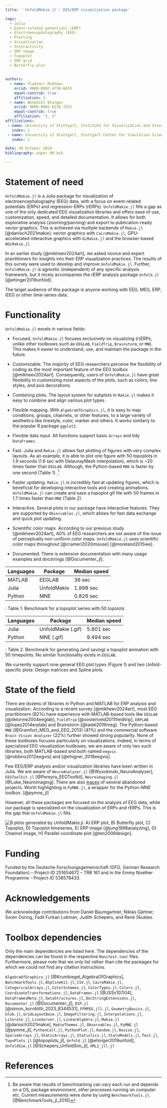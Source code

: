 ```yaml
---
title: '`UnfoldMakie.jl`: EEG/ERP visualization package'

tags:
  - Julia
  - Event-related potentials (ERP)
  - Electroencephalography (EEG)
  - Plotting
  - Visualization
  - Interactivity 
  - ERP image
  - Topoplot
  - ERP grid
  - Butterfly plot
  
  
authors:
  - name: Vladimir Mikheev
    orcid: 0000-0002-4738-6655
    equal-contrib: true
    affiliation: 1
  - name: Benedikt Ehinger
    orcid: 0000-0002-6276-3332
    equal-contrib: true
    affiliation: "1, 2"
affiliations:
 - name: University of Stuttgart, Institute for Visualization and Interactive Systems, Germany
   index: 1
 - name: University of Stuttgart, Stuttgart Center for Simulation Science, Germany
   index: 2

date: 30 October 2024
bibliography: paper_UM.bib

---
```



# Statement of need

`UnfoldMakie.jl` is a Julia package for visualization of electroencephalography (EEG) data, with a focus on event-related potentials (ERPs) and regression-ERPs (rERPs). `UnfoldMakie.jl` fills a gap as one of the only dedicated EEG visualization libraries and offers ease of use, customization, speed, and detailed documentation. It allows for both explorative analysis (zooming/panning) and export to publication-ready vector graphics. This is achieved via multiple backends of `Makie.jl` [@danisch2021makie]: vector graphics with `CairoMakie.jl`, GPU-accelerated interactive graphics with `GLMakie.jl` and the browser-based `WGLMakie,jl`. 

In an earlier study [@mikheev2024art], we asked novice and expert practitioners for insights into their ERP visualization practices. The results of this survey were used to develop and improve `UnfoldMakie.jl`. Further, `UnfoldMakie.jl` is agnostic (independent) of any specific analysis framework, but it nicely accompanies the rERP analysis package `Unfold.jl` [@ehinger2019unfold].

The target audience of this package is anyone working with EEG, MEG, ERP, iEEG or other time-series data.

# Functionality
`UnfoldMakie.jl` excels in various fields:

- Focused. `UnfoldMakie.jl` focuses exclusively on visualizing (r)ERPs, unlike other toolboxes such as `EEGLAB`, `FieldTrip`, `Brainstorm`, or `MNE`. This makes it easier to understand, use, and maintain the package in the future.

- Customizable. The majority of EEG researchers perceive the flexibility of coding as the most important feature of the EEG toolbox [@mikheev2024art]. Consequently, users of `UnfoldMakie.jl` have great flexibility in customizing most aspects of the plots, such as colors, line styles, and axis decorations. 

- Combining plots. The layout system for subplots in `Makie.jl` makes it easy to combine and align various plot types.
- Flexible mapping. With `AlgebraOfGraphics.jl`, it is easy to map conditions, groups, channels, or other features, to a large variety of aesthetics like linestyle, color, marker and others. It works similarly to the popular R package `ggplot2`.

- Flexible data input. All functions support basic `Arrays` and tidy `DataFrames`.

- Fast. Julia and `Makie.jl` allows fast plotting of figures with very complex layouts. As an example, it is able to plot one figure with 50 topoplots in 1.9 seconds (1.6 sec with DelaunayMesh interpolation), which is ~20 times faster than `EEGLAB`. Although, the Python-based `MNE` is faster by one second (Table 1). [^1]

[^1]: Be aware that results of benchmarking can vary each run and depends on a OS, package environment, other processes running on computer etc. Current measurements were done by using `BenchmarkTools.jl`. [@BenchmarkTools_jl_2016]

- Faster updating. `Makie.jl` is incredibly fast at updating figures, which is beneficial for developing interactive tools and creating animations. `UnfoldMakie.jl` can create and save a topoplot gif file with 50 frames in 1.7 times faster than `MNE` (Table 2).

- Interactive. Several plots in our package have interactive features. They are supported by `Observables.jl`, which allows for fast data exchange and quick plot updating.

- Scientific color maps. According to our previous study [@mikheev2024art], 40% of EEG researchers are not aware of the issue of perceptually non-uniform color maps. `UnfoldMakie.jl` uses scientific color maps throughout [@crameri2020misuse] [@moreland2015we].

- Documented. There is extensive documentation with many usage examples and docstrings [@Documenter_jl].


| **Languages** | **Package**    | **Median speed** |
|---------------|----------------|------------------|
| MATLAB        | EEGLAB         | 36 sec           |
| Julia         | UnfoldMakie    | 1.998 sec        |
| Python        | MNE            | 0.826 sec        |

: Table 1. Benchmark for a topoplot series with 50 topolots



| **Languages** | **Package**        | **Median speed** |
|---------------|--------------------|------------------|
| Julia         | UnfoldMakie (.gif) | 5.801 sec        |
| Python        | MNE (.gif)         | 9.494 sec        |

: Table 2. Benchmark for generating (and saving) a topoplot animation with 50 timepoints. No similar functionality exists in `EEGLAB`.


We currently support nine general EEG plot types (Figure 1) 
and two Unfold-specific plots: Design matrices and Spline plots.

# State of the field

There are dozens of libraries in Python and MATLAB for ERP analysis and visualization. According to a recent survey [@mikheev2024art], most EEG practitioners (82%) have experience with MATLAB-based tools like `EEGLAB` [@delorme2004eeglab], `FieldTrip` [@oostenveld2011fieldtrip], `ERPLAB` [@lopez2014erplab] and Brainstorm [@tadel2019meg]. The Python-based `MNE` [@Gramfort_MEG_and_EEG_2013] (41%) and the commercial software `Brain Vision Analyzer` (22%) further showed strong popularity. None of these toolboxes focuses particularly on visualizations. Indeed, in terms of specialized EEG visualization toolboxes, we are aware of only two such libraries, both MATLAB-based and both named `eegvis` [@robbins2012eegvis] and [@ehigner_2018eegvis]. 

Few EEG/ERP analysis and/or visualization libraries have been written in Julia. We are aware of `NeuroAnalyzer.jl` [@Wysokinski_NeuroAnalyzer], `EEGToolkit.jl` [@Pereyra_EEGToolkit], `Neuroimaging.jl` [@Luke_Neuroimaging]. There are also [traces](https://julianeuro.github.io/packages) of several abandoned projects. Worth highlighting is `PyMNE.jl`, a wrapper for the Python-MNE toolbox. [@pymne_jl]

However, all these packages are focused on the analysis of EEG data, while our package is specialized on the visualization of ERPs and rERPs. This is the gap that `UnfoldMakie.jl` fills.

![8 plots generated by UnfoldMakie.jl. A) ERP plot, B) Butterfly plot, C) Topoplot, D) Topoplot timeseries, E) ERP image [@jung1998analyzing], G) Channel image, H) Parallel coordinate plot [@ten2006design].](complex_plot.png)


# Funding
Funded by the Deutsche Forschungsgemeinschaft (DFG, German Research Foundation) – Project-ID 251654672 – TRR 161 and in the Emmy Noether Programme - Project-ID 538578433.

# Acknowledgements

We acknowledge contributions from Daniel Baumgartner, Niklas Gärtner, Soren Doring, Fadil Furkan Lokman, Judith Schepers, and René Skukies. 

# Toolbox dependencies

Only the main dependencies are listed here. The dependencies of the dependencies can be found in the respective `Manifest.toml` files. Furthermore, please note that we only list rather than cite the packages for which we could not find any citation instructions.

`AlgebraOfGraphics.jl` [@Krumbiegel_AlgebraOfGraphics], `BenchmarkTools.jl`, `BSplineKit.jl`, `CSV.jl`, `CairoMakie.jl`, `CategoricalArrays.jl`, `ColorSchemes.jl`, `ColorTypes.jl`, `Colors.jl`, `CoordinateTransformations.jl`, `DataFrames.jl` [@JSSv107i04], `DataFramesMeta.jl`, `DataStructures.jl`, `DocStringExtensions.jl`, `Documenter.jl` [@Documenter_jl], `DSP.jl` [@simon_kornblith_2023_8344531], `FFMPEG_jll.jl`, `GeometryBasics.jl`, `Glob.jl`, `GridLayoutBase.jl`, `ImageFiltering.jl`, `Interpolations.jl`, `Literate.jl`, `LiveServer.jl`, `LinearAlgebra.jl`, `Makie.jl` [@danisch2021makie], `MakieThemes.jl`, `Observables.jl`, `PyMNE.jl` [@pymne_jl], `PythonCall.jl`, `PythonPlot.jl`, `Random.jl`, `Revise.jl`, `SparseArrays.jl`, `StaticArrays.jl`, `Statistics.jl`, `StatsModels.jl`, `Test.jl`, `TopoPlots.jl` [@topoplots_jl], `Unfold.jl` [@ehinger2019unfold], `UnfoldSim.jl` [@Schepers_UnfoldSim_jl], `XML2_jll.jl`


# References

